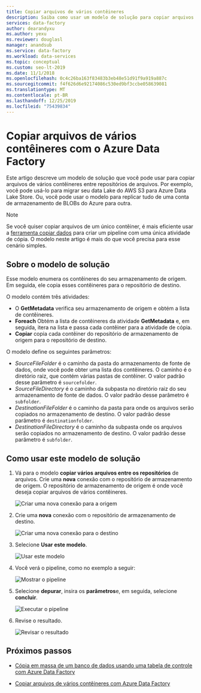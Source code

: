 ```yaml
---
title: Copiar arquivos de vários contêineres
description: Saiba como usar um modelo de solução para copiar arquivos de vários contêineres usando Azure Data Factory.
services: data-factory
author: dearandyxu
ms.author: yexu
ms.reviewer: douglasl
manager: anandsub
ms.service: data-factory
ms.workload: data-services
ms.topic: conceptual
ms.custom: seo-lt-2019
ms.date: 11/1/2018
ms.openlocfilehash: 0c4c26ba163f83483b3eb48e51d91f9a919a887c
ms.sourcegitcommit: f4f626d6e92174086c530ed9bf3ccbe058639081
ms.translationtype: MT
ms.contentlocale: pt-BR
ms.lasthandoff: 12/25/2019
ms.locfileid: "75439834"
---
```

# <a name="copy-files-from-multiple-containers-with-azure-data-factory"></a>Copiar arquivos de vários contêineres com o Azure Data Factory

Este artigo descreve um modelo de solução que você pode usar para copiar arquivos de vários contêineres entre repositórios de arquivos. Por exemplo, você pode usá-lo para migrar seu data Lake do AWS S3 para Azure Data Lake Store. Ou, você pode usar o modelo para replicar tudo de uma conta de armazenamento de BLOBs do Azure para outra.

> [!NOTE]
> Se você quiser copiar arquivos de um único contêiner, é mais eficiente usar a [ferramenta copiar dados](copy-data-tool.md) para criar um pipeline com uma única atividade de cópia. O modelo neste artigo é mais do que você precisa para esse cenário simples.

## <a name="about-this-solution-template"></a>Sobre o modelo de solução

Esse modelo enumera os contêineres do seu armazenamento de origem. Em seguida, ele copia esses contêineres para o repositório de destino.

O modelo contém três atividades:
- O **GetMetadata** verifica seu armazenamento de origem e obtém a lista de contêineres.
- **Foreach** Obtém a lista de contêineres da atividade **GetMetadata** e, em seguida, itera na lista e passa cada contêiner para a atividade de cópia.
- **Copiar** copia cada contêiner do repositório de armazenamento de origem para o repositório de destino.

O modelo define os seguintes parâmetros:
- *SourceFileFolder* é o caminho da pasta do armazenamento de fonte de dados, onde você pode obter uma lista dos contêineres. O caminho é o diretório raiz, que contém várias pastas de contêiner. O valor padrão desse parâmetro é `sourcefolder`.
- *SourceFileDirectory* é o caminho da subpasta no diretório raiz do seu armazenamento de fonte de dados. O valor padrão desse parâmetro é `subfolder`.
- *DestinationFileFolder* é o caminho da pasta para onde os arquivos serão copiados no armazenamento de destino. O valor padrão desse parâmetro é `destinationfolder`.
- *DestinationFileDirectory* é o caminho da subpasta onde os arquivos serão copiados no armazenamento de destino. O valor padrão desse parâmetro é `subfolder`.

## <a name="how-to-use-this-solution-template"></a>Como usar este modelo de solução

1. Vá para o modelo **copiar vários arquivos entre os repositórios** de arquivos. Crie uma **nova** conexão com o repositório de armazenamento de origem. O repositório de armazenamento de origem é onde você deseja copiar arquivos de vários contêineres.

    ![Criar uma nova conexão para a origem](media/solution-template-copy-files-multiple-containers/copy-files-multiple-containers-image1.png)

2. Crie uma **nova** conexão com o repositório de armazenamento de destino.

    ![Criar uma nova conexão para o destino](media/solution-template-copy-files-multiple-containers/copy-files-multiple-containers-image2.png)

3. Selecione **Usar este modelo**.

    ![Usar este modelo](media/solution-template-copy-files-multiple-containers/copy-files-multiple-containers-image3.png)
    
4. Você verá o pipeline, como no exemplo a seguir:

    ![Mostrar o pipeline](media/solution-template-copy-files-multiple-containers/copy-files-multiple-containers-image4.png)

5. Selecione **depurar**, insira os **parâmetros**e, em seguida, selecione **concluir**.

    ![Executar o pipeline](media/solution-template-copy-files-multiple-containers/copy-files-multiple-containers-image5.png)

6. Revise o resultado.

    ![Revisar o resultado](media/solution-template-copy-files-multiple-containers/copy-files-multiple-containers-image6.png)

## <a name="next-steps"></a>Próximos passos

- [Cópia em massa de um banco de dados usando uma tabela de controle com Azure Data Factory](solution-template-bulk-copy-with-control-table.md)

- [Copiar arquivos de vários contêineres com Azure Data Factory](solution-template-copy-files-multiple-containers.md)
